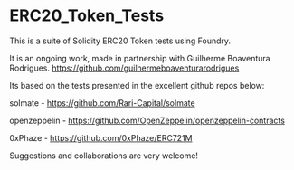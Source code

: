 # ERC20_Token_Tests

This is a suite of Solidity ERC20 Token tests using Foundry.

It is an ongoing work, made in partnership with Guilherme Boaventura Rodrigues.
https://github.com/guilhermeboaventurarodrigues

Its based on the tests presented in the excellent github repos below:

solmate      - https://github.com/Rari-Capital/solmate

openzeppelin - https://github.com/OpenZeppelin/openzeppelin-contracts

0xPhaze      - https://github.com/0xPhaze/ERC721M


Suggestions and collaborations are very welcome!
